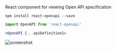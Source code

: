 React component for viewing Open API specification

```
npm install react-openapi --save
```

```javascript
import OpenAPI from 'react-openapi'
```

```jsx
<OpenAPI {...apiDefinition}>
```

![screenshot](https://d3vv6lp55qjaqc.cloudfront.net/items/2I2u1n322V3G3H0M3C3B/Screen%20Recording%202016-09-25%20at%2006.29%20PM.gif?X-CloudApp-Visitor-Id=ab2071d5f76f8504ab6d3070d8a2c5c3&v=ee90222a)
